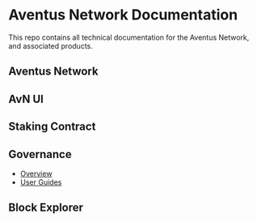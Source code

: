 # Aventus Network Documentation

This repo contains all technical documentation for the Aventus Network, and associated products.

## Aventus Network

## AvN UI

## Staking Contract

## Governance

- [Overview](avn-governance/avn-governance.md)
- [User Guides](avn-governance/avn-governance-guides.md)

## Block Explorer
